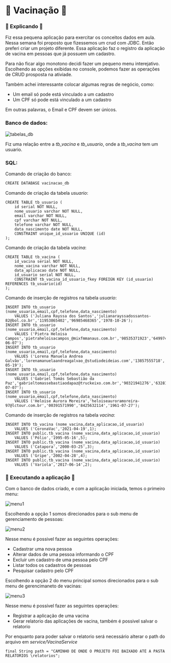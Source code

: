 # :syringe: Vacinação :syringe:

### :page_with_curl: Explicando :page_with_curl:
Fiz essa pequena aplicação para exercitar os conceitos dados em aula.
Nessa semana foi proposto que fizessemos um crud com JDBC.
Então preferi criar um projeto diferente. Essa aplicação 
faz o registro da aplicação de vacina em pessoas que já possuem 
um cadastro.

Para não ficar algo monotono decidi fazer um pequeno menu interejativo.
Escolhendo as opções exibidas no console, podemos fazer as
operações de CRUD prosposta na ativiade.

Também achei interessante colocar algumas regras de negócio, como:
* Um email só pode está vinculado a um cadastro
* Um CPF só pode está vinculado a um cadastro

Em outras palavras, o Email e CPF devem ser únicos.

### Banco de dados:

![tabelas_db](https://user-images.githubusercontent.com/45303056/123497442-f0e94f00-d603-11eb-86d0-14e277c288f7.PNG)

Fiz uma relação entre a *tb_vacina* e *tb_usuario*, onde a *tb_vacina* tem um usuario.

### SQL:

Comando de criação do banco:

```bash 
CREATE DATABASE vacinacao_db
```

Comando de criação da tabela *usuario*:
``` 
CREATE TABLE tb_usuario (
	id serial NOT NULL,
	nome_usuario varchar NOT NULL,
	email varchar NOT NULL,
	cpf varchar NOT NULL,
	telefone varchar NOT NULL,
	data_nascimento date NOT NULL,
	CONSTRAINT unique_id_usuario UNIQUE (id)
);
```

Comando de criação da tabela *vacina*:
``` 
CREATE TABLE tb_vacina (
	id_vacina serial NOT NULL,
	nome_vacina varchar NOT NULL,
	data_aplicacao date NOT NULL,
	id_usuario serial NOT NULL,
	CONSTRAINT tb_vacina_id_usuario_fkey FOREIGN KEY (id_usuario) REFERENCES tb_usuario(id)
);
``` 
Comando de inserção de registros na tabela *usuario*:
```
INSERT INTO tb_usuario (nome_usuario,email,cpf,telefone,data_nascimento)
	VALUES ('Juliana Rayssa dos Santos','julianarayssadossantos-82@bol.co.br','11953865402','96985468365','1978-10-26');
INSERT INTO tb_usuario (nome_usuario,email,cpf,telefone,data_nascimento)
	VALUES ('Pietra Heloisa Campos','pietraheloisacampos_@mixfmmanaus.com.br','98535371923','64997446982','1942-06-07');
INSERT INTO tb_usuario (nome_usuario,email,cpf,telefone,data_nascimento)
	VALUES ('Lorena Manuela Andrea Galvão','lorenamanuelaandreagalvao_@studiodeideias.com','13857555718','6328695240','1965-05-19');
INSERT INTO tb_usuario (nome_usuario,email,cpf,telefone,data_nascimento)
	VALUES ('Gabriel Tomás Sebastião da Paz','gabrieltomassebastiaodapaz@truckeixo.com.br','90321941276','6328112846','1964-07-07');
INSERT INTO tb_usuario (nome_usuario,email,cpf,telefone,data_nascimento)
	VALUES ('Heloise Aurora Moreira','heloiseauroramoreira-97@lctour.com.br','00391571990','8425632114','1961-07-27');
```

Comando de inserção de registros na tabela *vacina*:
```
INSERT INTO tb_vacina (nome_vacina,data_aplicacao,id_usuario)
	VALUES ('CoronaVac','2021-04-19',1);
INSERT INTO public.tb_vacina (nome_vacina,data_aplicacao,id_usuario)
	VALUES ('Pólio','1995-05-16',5);
INSERT INTO public.tb_vacina (nome_vacina,data_aplicacao,id_usuario)
	VALUES ('Catapora','2000-03-25',3);
INSERT INTO public.tb_vacina (nome_vacina,data_aplicacao,id_usuario)
	VALUES ('Gripe','2002-04-28',4);
INSERT INTO public.tb_vacina (nome_vacina,data_aplicacao,id_usuario)
	VALUES ('Varíola','2017-06-14',2);
```

### :page_with_curl: Executando a aplicação :page_with_curl:
Com o banco de dados criado, e com a aplicação iniciada, temos o primeiro menu:

![menu1](https://user-images.githubusercontent.com/45303056/123499795-9524c300-d60f-11eb-8fc0-1d24ed59a640.png)

Escolhendo a opção 1 somos direcionados para o sub menu de gerenciamento de pessoas:

![menu2](https://user-images.githubusercontent.com/45303056/123500087-c900e800-d611-11eb-9276-2b8aa0cd127b.png)

Nesse menu é possivel fazer as seguintes operações:
* Cadastrar uma nova pessoa
* Alterar dados de uma pessoa informando o CPF
* Excluir um cadastro de uma pessoa pelo CPF
* Listar todos os cadastros de pessoas
* Pesquisar cadastro pelo CPF

Escolhendo a opção 2 do menu principal somos direcionados para o sub menu de gerencimaneto de vacinas:

![menu3](https://user-images.githubusercontent.com/45303056/123500268-45e09180-d613-11eb-89c5-59a2567559e3.png)

Nesse menu é possível fazer as seguintes operações:
* Registrar a aplicação de uma vacina
* Gerar relatorio das aplicações de vacina, também é possivel salvar o relatorio

Por enquanto para poder salvar o relatorio será necessário alterar o path do arquivo em *service/VacinaService*
```
final String path = "CAMINHO DE ONDE O PROJETO FOI BAIXADO ATÉ A PASTA RELATORIOS \relatorios";
```
